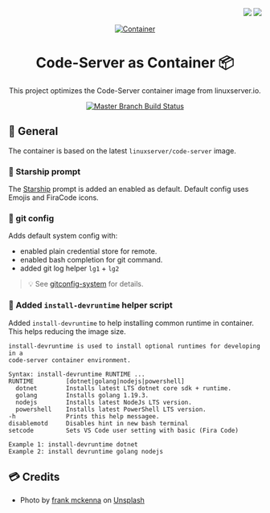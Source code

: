 <p align="right">
  <img src="http://forthebadge.com/images/badges/built-with-love.svg">
  <img src="http://forthebadge.com/images/badges/for-you.svg">
</p>

<p align="center">
  <a href="https://gitea.ocram85.com/CodeServer/Container/">
    <img
      src="/CodeServer/Container/raw/branch/master/assets/social-logo.png"
      alt="Container"
    >
  </a>
</p>

<h1 align="center">
  Code-Server as Container 📦
</h1>

<p align="center">
 This project optimizes the Code-Server container image from linuxserver.io.
</p>

<p align="center">
  <a href="https://ci.ocram85.com/CodeServer/Container">
    <img src="https://ci.ocram85.com/api/badges/CodeServer/Container/status.svg" alt="Master Branch Build Status">
  </a>
</p>

## :book: General

The container is based on the latest `linuxserver/code-server` image.

### 🚀 Starship prompt

The [Starship](starship.rs) prompt is added an enabled as default. Default config uses Emojis and FiraCode icons.

### 🔱 git config

Adds default system config with:

- enabled plain credential store for remote.
- enabled bash completion for git command.
- added git log helper `lg1` + `lg2`

> 💡 See [gitconfig-system](./gitconfig-system) for details.

### 🧙 Added `install-devruntime` helper script

Added `install-devruntime` to help installing common runtime in container.
This helps reducing the image size.

```
install-devruntime is used to install optional runtimes for developing in a
code-server container environment.

Syntax: install-devruntime RUNTIME ...
RUNTIME         [dotnet|golang|nodejs|powershell]
  dotnet        Installs latest LTS dotnet core sdk + runtime.
  golang        Installs golang 1.19.3.
  nodejs        Installs latest NodeJs LTS version.
  powershell    Installs latest PowerShell LTS version.
-h              Prints this help messagee.
disablemotd     Disables hint in new bash terminal
setcode         Sets VS Code user setting with basic (Fira Code)

Example 1: install-devruntime dotnet
Example 2: install devruntime golang nodejs
```

## 💳 Credits

- Photo by <a href="https://unsplash.com/@frankiefoto?utm_source=unsplash&utm_medium=referral&utm_content=creditCopyText">frank mckenna</a> on <a href="https://unsplash.com/s/photos/container?utm_source=unsplash&utm_medium=referral&utm_content=creditCopyText">Unsplash</a>

